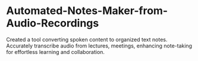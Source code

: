 # Automated-Notes-Maker-from-Audio-Recordings
Created a tool converting spoken content to organized text notes. Accurately transcribe audio from lectures, meetings, enhancing note-taking for effortless learning and collaboration.
